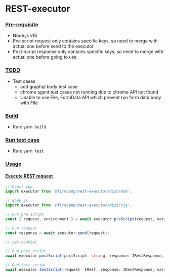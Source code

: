 # REST-executor

### <ins>Pre-requisite</ins>
- Node.js v16
- Pre-script request only contains specific keys, so need to merge with actual one before send to the executor
- Post-script response only contains specific keys, so need to merge with actual one before going to use

### <ins>TODO</ins>

- Test cases
  - add graphql body test case
  - chrome agent test cases not running due to chrome API not found
  - Unable to use File, FormData API which prevent run form data body with File

### <ins>Build</ins>

- Run: `yarn build`

### <ins>Run test case</ins>

- Run: `yarn test`

### <ins>Usage</ins>

#### <ins>Execute REST request</ins>

```ts
// React App
import executor from '@firecamp/rest-executor/dist/esm';

// Node.js
import executor from '@firecamp/rest-executor/dist/cjs';

// Run pre script
const { request, environment } = await executor.preScript(request, variables);

// Run request
const response = await executor.send(request);

// Set cookies

// Run post script
await executor.postScript(postScript: string, response: IRestResponse, variables: TEnvVariable);

// Run test script
await executor.testScript(request: IRest, response: IRestResponse, variables: TEnvVariable);
```